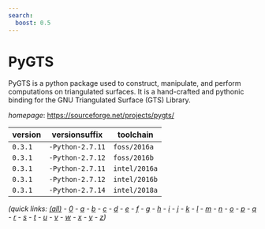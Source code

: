 ```yaml
---
search:
  boost: 0.5
---
```

# PyGTS

PyGTS is a python package used to construct, manipulate,   and perform computations on triangulated surfaces.   It is a hand-crafted and pythonic binding for the GNU Triangulated Surface (GTS) Library.

*homepage*: <https://sourceforge.net/projects/pygts/>

version | versionsuffix | toolchain
--------|---------------|----------
``0.3.1`` | ``-Python-2.7.11`` | ``foss/2016a``
``0.3.1`` | ``-Python-2.7.12`` | ``foss/2016b``
``0.3.1`` | ``-Python-2.7.11`` | ``intel/2016a``
``0.3.1`` | ``-Python-2.7.12`` | ``intel/2016b``
``0.3.1`` | ``-Python-2.7.14`` | ``intel/2018a``


*(quick links: [(all)](../index.md) - [0](../0/index.md) - [a](../a/index.md) - [b](../b/index.md) - [c](../c/index.md) - [d](../d/index.md) - [e](../e/index.md) - [f](../f/index.md) - [g](../g/index.md) - [h](../h/index.md) - [i](../i/index.md) - [j](../j/index.md) - [k](../k/index.md) - [l](../l/index.md) - [m](../m/index.md) - [n](../n/index.md) - [o](../o/index.md) - [p](../p/index.md) - [q](../q/index.md) - [r](../r/index.md) - [s](../s/index.md) - [t](../t/index.md) - [u](../u/index.md) - [v](../v/index.md) - [w](../w/index.md) - [x](../x/index.md) - [y](../y/index.md) - [z](../z/index.md))*

